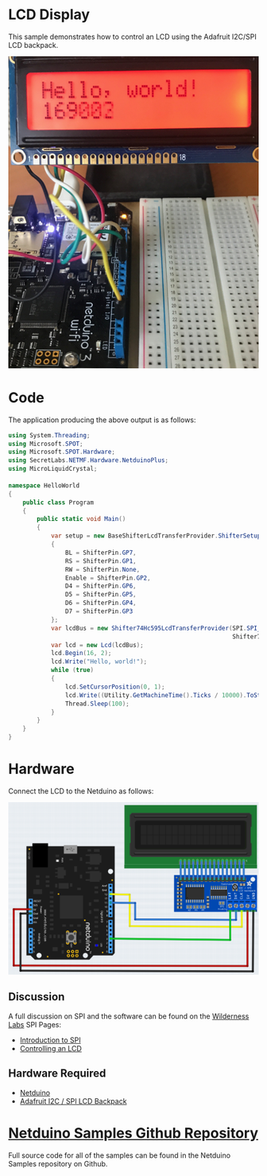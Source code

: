 # LCD Display

This sample demonstrates how to control an LCD using the Adafruit I2C/SPI LCD backpack.

![LCD Backpack](SPILCDHelloWorld.png)

# Code

The application producing the above output is as follows:

```csharp
using System.Threading;
using Microsoft.SPOT;
using Microsoft.SPOT.Hardware;
using SecretLabs.NETMF.Hardware.NetduinoPlus;
using MicroLiquidCrystal;

namespace HelloWorld
{
    public class Program
    {
        public static void Main()
        {
            var setup = new BaseShifterLcdTransferProvider.ShifterSetup()
            {
                BL = ShifterPin.GP7,
                RS = ShifterPin.GP1,
                RW = ShifterPin.None,
                Enable = ShifterPin.GP2,
                D4 = ShifterPin.GP6,
                D5 = ShifterPin.GP5,
                D6 = ShifterPin.GP4,
                D7 = ShifterPin.GP3
            };
            var lcdBus = new Shifter74Hc595LcdTransferProvider(SPI.SPI_module.SPI1, Pins.GPIO_PIN_D3,
                                                               Shifter74Hc595LcdTransferProvider.BitOrder.MSBFirst, setup);
            var lcd = new Lcd(lcdBus);
            lcd.Begin(16, 2);
            lcd.Write("Hello, world!");
            while (true)
            {
                lcd.SetCursorPosition(0, 1);
                lcd.Write((Utility.GetMachineTime().Ticks / 10000).ToString());
                Thread.Sleep(100);
            }
        }
    }
}
```

# Hardware

Connect the LCD to the Netduino as follows:

![](NetduinoAndLCDFritzing.png)

## Discussion

A full discussion on SPI and the software can be found on the [Wilderness Labs](https://www.wildernesslabs.co/) SPI Pages:

* [Introduction to SPI](http://developer.wildernesslabs.co/Netduino/Input_Output/Digital/SPI/)
* [Controlling an LCD](http://developer.wildernesslabs.co/Netduino/Input_Output/Digital/SPI/ControllingLCD/)

## Hardware Required

* [Netduino](https://www.wildernesslabs.co/Netduino)
* [Adafruit I2C / SPI LCD Backpack](https://www.adafruit.com/product/292)

# [Netduino Samples Github Repository](https://github.com/WildernessLabs/Netduino_Samples)

Full source code for all of the samples can be found in the Netduino Samples repository on Github.